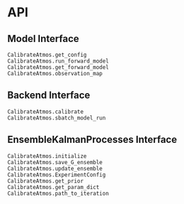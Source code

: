 # API

## Model Interface

```@docs
CalibrateAtmos.get_config
CalibrateAtmos.run_forward_model
CalibrateAtmos.get_forward_model
CalibrateAtmos.observation_map
```

## Backend Interface

```@docs
CalibrateAtmos.calibrate
CalibrateAtmos.sbatch_model_run
```

## EnsembleKalmanProcesses Interface

```@docs
CalibrateAtmos.initialize
CalibrateAtmos.save_G_ensemble
CalibrateAtmos.update_ensemble
CalibrateAtmos.ExperimentConfig
CalibrateAtmos.get_prior
CalibrateAtmos.get_param_dict
CalibrateAtmos.path_to_iteration
```
